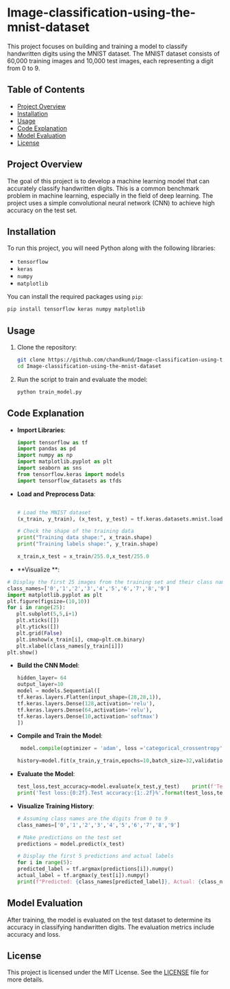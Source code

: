 # Image-classification-using-the-mnist-dataset

This project focuses on building and training a model to classify handwritten digits using the MNIST dataset. The MNIST dataset consists of 60,000 training images and 10,000 test images, each representing a digit from 0 to 9.

## Table of Contents

- [Project Overview](#project-overview)
- [Installation](#installation)
- [Usage](#usage)
- [Code Explanation](#code-explanation)
- [Model Evaluation](#model-evaluation)
- [License](#license)

## Project Overview

The goal of this project is to develop a machine learning model that can accurately classify handwritten digits. This is a common benchmark problem in machine learning, especially in the field of deep learning. The project uses a simple convolutional neural network (CNN) to achieve high accuracy on the test set.

## Installation

To run this project, you will need Python along with the following libraries:

- `tensorflow`
- `keras`
- `numpy`
- `matplotlib`

You can install the required packages using `pip`:

```bash
pip install tensorflow keras numpy matplotlib
```

## Usage

1. Clone the repository:

    ```bash
    git clone https://github.com/chandkund/Image-classification-using-the-mnist-dataset.git
    cd Image-classification-using-the-mnist-dataset
    ```

2. Run the script to train and evaluate the model:

    ```bash
    python train_model.py
    ```

## Code Explanation

- **Import Libraries**:

    ```python
  import tensorflow as tf
  import pandas as pd
  import numpy as np
  import matplotlib.pyplot as plt
  import seaborn as sns
  from tensorflow.keras import models
  import tensorflow_datasets as tfds

    ```

- **Load and Preprocess Data**:

    ```python
    
  # Load the MNIST dataset
  (x_train, y_train), (x_test, y_test) = tf.keras.datasets.mnist.load_data()

  # Check the shape of the training data
  print("Training data shape:", x_train.shape)
  print("Training labels shape:", y_train.shape)

  x_train,x_test = x_train/255.0,x_test/255.0

    ```

 - **Visualize  **:
  ```python
  # Display the first 25 images from the training set and their class names
  class_names=['0','1','2','3','4','5','6','7','8','9']
  import matplotlib.pyplot as plt
  plt.figure(figsize=(10,10))
  for i in range(25):
     plt.subplot(5,5,i+1)
     plt.xticks([])
     plt.yticks([])
     plt.grid(False)
     plt.imshow(x_train[i], cmap=plt.cm.binary)
     plt.xlabel(class_names[y_train[i]])
  plt.show()
```


- **Build the CNN Model**:

    ```python
  hidden_layer= 64
  output_layer=10
  model = models.Sequential([
    tf.keras.layers.Flatten(input_shape=(28,28,1)),
    tf.keras.layers.Dense(128,activation='relu'),
    tf.keras.layers.Dense(64,activation='relu'),
    tf.keras.layers.Dense(10,activation='softmax')
  ])
    ```

- **Compile and Train the Model**:

    ```python
     model.compile(optimizer = 'adam', loss ='categorical_crossentropy',metrics=['accuracy'])

    history=model.fit(x_train,y_train,epochs=10,batch_size=32,validation_data=(x_test,y_test),verbose=2)
    ```

- **Evaluate the Model**:

    ```python
  test_loss,test_accuracy=model.evaluate(x_test,y_test)    print(f'Test Accuracy: {test_acc}')
  print('Test loss:{0:2f}.Test accuracy:{1:.2f}%'.format(test_loss,test_accuracy*100))
    
    ```

- **Visualize Training History**:

    ```python
    # Assuming class names are the digits from 0 to 9
    class_names=['0','1','2','3','4','5','6','7','8','9']

  # Make predictions on the test set
  predictions = model.predict(x_test)

  # Display the first 5 predictions and actual labels
  for i in range(5):
    predicted_label = tf.argmax(predictions[i]).numpy()
    actual_label = tf.argmax(y_test[i]).numpy()
    print(f"Predicted: {class_names[predicted_label]}, Actual: {class_names[actual_label]}"

    ```

## Model Evaluation

After training, the model is evaluated on the test dataset to determine its accuracy in classifying handwritten digits. The evaluation metrics include accuracy and loss.
## License

This project is licensed under the MIT License. See the [LICENSE](LICENSE) file for more details.
